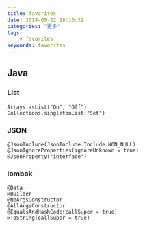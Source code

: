 ```yaml
---
title: favorites
date: 2018-05-22 18:10:32
categories: "更多"
tags:
    - favorites
keywords: favorites
---
```


<!-- more -->

## Java

### List

```
Arrays.asList("On", "Off")
Collections.singletonList("Set")
```

### JSON

```
@JsonInclude(JsonInclude.Include.NON_NULL)
@JsonIgnoreProperties(ignoreUnknown = true)
@JsonProperty("interface")
```

### lombok

```
@Data
@Builder
@NoArgsConstructor
@AllArgsConstructor
@EqualsAndHashCode(callSuper = true)
@ToString(callSuper = true)
```
